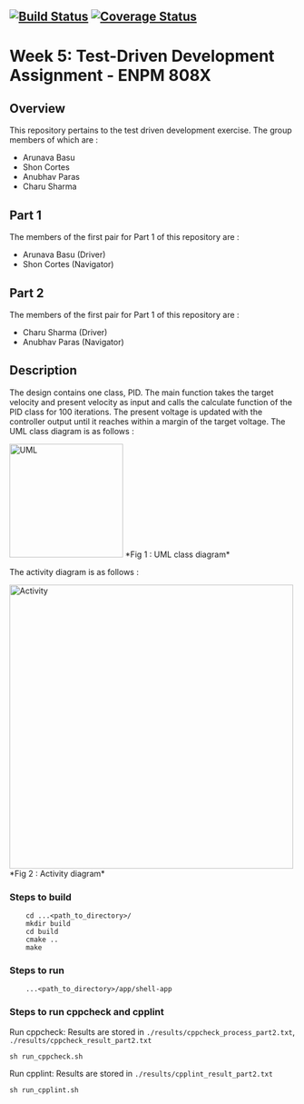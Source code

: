 [![Build Status](https://app.travis-ci.com/llDev-Rootll/PID_Control.svg?branch=master)](https://app.travis-ci.com/llDev-Rootll/PID_Control)
[![Coverage Status](https://coveralls.io/repos/github/llDev-Rootll/PID_Control/badge.png?branch=master)](https://coveralls.io/github/llDev-Rootll/PID_Control?branch=master)
---


# Week 5: Test-Driven Development Assignment - ENPM 808X

## Overview

This repository pertains to the test driven development exercise. The group members of which are :

- Arunava Basu
- Shon Cortes
- Anubhav Paras
- Charu Sharma

## Part 1 
The members of the first pair for Part 1 of this repository are :
 - Arunava Basu (Driver)
 - Shon Cortes (Navigator)

 ## Part 2 
The members of the first pair for Part 1 of this repository are :
 - Charu Sharma (Driver)
 - Anubhav Paras (Navigator)
 
## Description
The design contains one class, PID. The main function takes the target velocity and present velocity as input and calls the calculate function of the PID class for 100 iterations.
The present voltage is updated with the controller output until it reaches within a margin of the target voltage. The UML class diagram is as follows : 


<img alt="UML" src="assets/UML.jpg" width="200" />
*Fig 1 :  UML class diagram*

The activity diagram is as follows : 


<img alt="Activity" src="assets/Activity.png" width="500" />
*Fig 2 :  Activity diagram*

### Steps to build 
```
    cd ...<path_to_directory>/
    mkdir build
    cd build
    cmake ..
    make
```    
### Steps to run
```
    ...<path_to_directory>/app/shell-app
```

### Steps to run cppcheck and cpplint
Run cppcheck: Results are stored in `./results/cppcheck_process_part2.txt`, `./results/cppcheck_result_part2.txt` 
```
sh run_cppcheck.sh
```

Run cpplint: Results are stored in `./results/cpplint_result_part2.txt`
```
sh run_cpplint.sh
```
